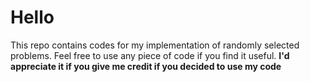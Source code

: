 # Hello
This repo contains codes for my implementation of randomly selected problems. Feel free to use any piece of code if you find it useful.
**I'd appreciate it if you give me credit if you decided to use my code**
